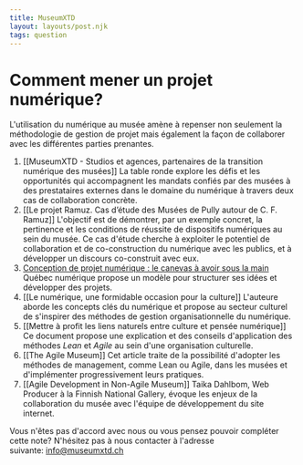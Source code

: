 ```yaml
---
title: MuseumXTD
layout: layouts/post.njk
tags: question
---
```

# **Comment mener un projet numérique?**
L'utilisation du numérique au musée amène à repenser non seulement la méthodologie de gestion de projet mais également la façon de collaborer avec les différentes parties prenantes. 

1. [[MuseumXTD - Studios et agences, partenaires de la transition numérique des musées]]
   La table ronde explore les défis et les opportunités qui accompagnent les mandats confiés par des musées à des prestataires externes dans le domaine du numérique à travers deux cas de collaboration concrète. 
2. [[Le projet Ramuz. Cas d’étude des Musées de Pully autour de C. F. Ramuz]]
   L'objectif est de démontrer, par un exemple concret, la pertinence et les conditions de réussite de dispositifs numériques au sein du musée. Ce cas d'étude cherche à exploiter le potentiel de collaboration et de co-construction du numérique avec les publics, et à développer un discours co-construit avec eux.
3. [Conception de projet numérique : le canevas à avoir sous la main](https://quebecnumerique.com/conception-de-projet-numerique-le-canevas-a-avoir-sous-la-main/)
   Québec numérique propose un modèle pour structurer ses idées et développer des projets. 
4. [[Le numérique, une formidable occasion pour la culture]]
   L'auteure aborde les concepts clés du numérique et propose au secteur culturel de s'inspirer des méthodes de gestion organisationnelle du numérique.  
6. [[Mettre à profit les liens naturels entre culture et pensée numérique]]
   Ce document propose une explication et des conseils d'application des méthodes *Lean* et *Agile* au sein d'une organisation culturelle. 
7. [[The Agile Museum]]
   Cet article traite de la possibilité d'adopter les méthodes de management, comme Lean ou Agile, dans les musées et d'implémenter progressivement leurs pratiques.
8. [[Agile Development in Non-Agile Museum]]
   Taika Dahlbom, Web Producer à la Finnish National Gallery, évoque les enjeux de la collaboration du musée avec l'équipe de développement du site internet. 

 
Vous n'êtes pas d'accord avec nous ou vous pensez pouvoir compléter cette note? N'hésitez pas à nous contacter à l'adresse suivante: [info@museumxtd.ch](mailto:info@museumxtd.ch)